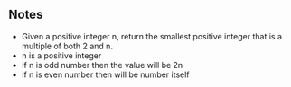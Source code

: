 




## Notes

- Given a positive integer n, return the smallest positive integer that is a multiple of both 2 and n.
- n is a positive integer
- if n is odd number then the value will be 2n
- if n is even number then will be number itself